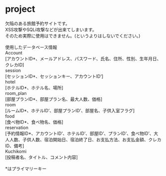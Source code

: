# project
欠陥のある旅館予約サイトです。<br>
XSS攻撃やSQLi攻撃などが出来てしまいます。<br>
そのため実際に使用はできません。(というよりはしないでください。)<br>
<br>
使用したデータベース情報<br>
Account<br>
[アカウントID*、メールアドレス、パスワード、氏名、住所、性別、生年月日、クレカID]<br>
session<br>
[セッションID*、セッションキー、アカウントID’]<br>
hotel<br>
[ホテルID*、ホテル名、場所]<br>
room_plan<br>
[部屋プランID*、部屋プラン名、最大人数、価格]<br>
room<br>
[ルームID*、ホテルID’、部屋プランID’、部屋名、子供入室フラグ]<br>
food<br>
[食べ物ID*、食べ物名、価格]<br>
reservation<br>
[予約情報ID*、アカウントID’、ホテルID’、部屋ID’、プランID’、食べ物ID’、大人人数、子供人数、宿泊開始日、宿泊終了日、お支払方法、お支払金額、クレカID、備考]<br>
Kuchikomi<br>
[投稿者名、タイトル、コメント内容]<br>
<br>
*はプライマリーキー<br>
